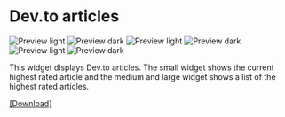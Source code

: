 # Dev.to articles
![Preview light](https://raw.githubusercontent.com/ThisIsBenny/iOS-Widgets/main/DevTo/previewLight.jpeg)
![Preview dark](https://raw.githubusercontent.com/ThisIsBenny/iOS-Widgets/main/DevTo/previewDark.jpeg)
![Preview light](https://raw.githubusercontent.com/ThisIsBenny/iOS-Widgets/main/DevTo/previewLight2.jpeg)
![Preview dark](https://raw.githubusercontent.com/ThisIsBenny/iOS-Widgets/main/DevTo/previewDark2.jpeg)
![Preview light](https://raw.githubusercontent.com/ThisIsBenny/iOS-Widgets/main/DevTo/previewLight3.jpeg)
![Preview dark](https://raw.githubusercontent.com/ThisIsBenny/iOS-Widgets/main/DevTo/previewDark3.jpeg)

This widget displays Dev.to articles. The small widget shows the current highest rated article and the medium and large widget shows a list of the highest rated articles.

[[Download]](https://raw.githubusercontent.com/ThisIsBenny/iOS-Widgets/main/DevTo/DevTo.js)
